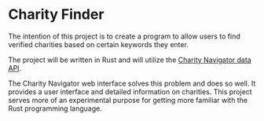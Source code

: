# Charity Finder

The intention of this project is to create a program to allow users to find verified charities based on certain keywords
they enter.

The project will be written in Rust and will utilize the [Charity Navigator data API](https://charity.3scale.net).

The Charity Navigator web interface solves this problem and does so well. It provides a user interface and detailed
information on charities. This project serves more of an experimental purpose for getting more familiar with the Rust
programming language.

